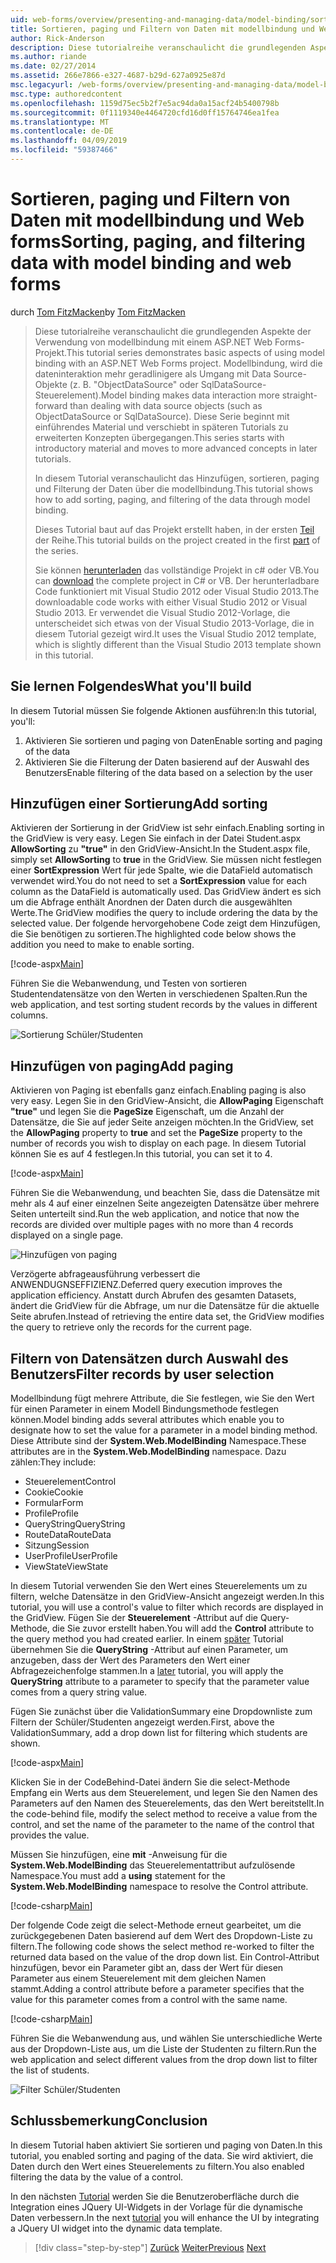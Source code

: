 ```yaml
---
uid: web-forms/overview/presenting-and-managing-data/model-binding/sorting-paging-and-filtering-data
title: Sortieren, paging und Filtern von Daten mit modellbindung und Web Forms | Microsoft-Dokumentation
author: Rick-Anderson
description: Diese tutorialreihe veranschaulicht die grundlegenden Aspekte der Verwendung von modellbindung mit einem ASP.NET Web Forms-Projekt. Modellbindung macht die dateninteraktion Weitere gerade-...
ms.author: riande
ms.date: 02/27/2014
ms.assetid: 266e7866-e327-4687-b29d-627a0925e87d
msc.legacyurl: /web-forms/overview/presenting-and-managing-data/model-binding/sorting-paging-and-filtering-data
msc.type: authoredcontent
ms.openlocfilehash: 1159d75ec5b2f7e5ac94da0a15acf24b5400798b
ms.sourcegitcommit: 0f1119340e4464720cfd16d0ff15764746ea1fea
ms.translationtype: MT
ms.contentlocale: de-DE
ms.lasthandoff: 04/09/2019
ms.locfileid: "59387466"
---
```

# <a name="sorting-paging-and-filtering-data-with-model-binding-and-web-forms"></a><span data-ttu-id="74528-104">Sortieren, paging und Filtern von Daten mit modellbindung und Web forms</span><span class="sxs-lookup"><span data-stu-id="74528-104">Sorting, paging, and filtering data with model binding and web forms</span></span>

<span data-ttu-id="74528-105">durch [Tom FitzMacken](https://github.com/tfitzmac)</span><span class="sxs-lookup"><span data-stu-id="74528-105">by [Tom FitzMacken](https://github.com/tfitzmac)</span></span>

> <span data-ttu-id="74528-106">Diese tutorialreihe veranschaulicht die grundlegenden Aspekte der Verwendung von modellbindung mit einem ASP.NET Web Forms-Projekt.</span><span class="sxs-lookup"><span data-stu-id="74528-106">This tutorial series demonstrates basic aspects of using model binding with an ASP.NET Web Forms project.</span></span> <span data-ttu-id="74528-107">Modellbindung, wird die dateninteraktion mehr geradlinigere als Umgang mit Data Source-Objekte (z. B. "ObjectDataSource" oder SqlDataSource-Steuerelement).</span><span class="sxs-lookup"><span data-stu-id="74528-107">Model binding makes data interaction more straight-forward than dealing with data source objects (such as ObjectDataSource or SqlDataSource).</span></span> <span data-ttu-id="74528-108">Diese Serie beginnt mit einführendes Material und verschiebt in späteren Tutorials zu erweiterten Konzepten übergegangen.</span><span class="sxs-lookup"><span data-stu-id="74528-108">This series starts with introductory material and moves to more advanced concepts in later tutorials.</span></span>
> 
> <span data-ttu-id="74528-109">In diesem Tutorial veranschaulicht das Hinzufügen, sortieren, paging und Filterung der Daten über die modellbindung.</span><span class="sxs-lookup"><span data-stu-id="74528-109">This tutorial shows how to add sorting, paging, and filtering of the data through model binding.</span></span>
> 
> <span data-ttu-id="74528-110">Dieses Tutorial baut auf das Projekt erstellt haben, in der ersten [Teil](retrieving-data.md) der Reihe.</span><span class="sxs-lookup"><span data-stu-id="74528-110">This tutorial builds on the project created in the first [part](retrieving-data.md) of the series.</span></span>
> 
> <span data-ttu-id="74528-111">Sie können [herunterladen](https://go.microsoft.com/fwlink/?LinkId=286116) das vollständige Projekt in c# oder VB.</span><span class="sxs-lookup"><span data-stu-id="74528-111">You can [download](https://go.microsoft.com/fwlink/?LinkId=286116) the complete project in C# or VB.</span></span> <span data-ttu-id="74528-112">Der herunterladbare Code funktioniert mit Visual Studio 2012 oder Visual Studio 2013.</span><span class="sxs-lookup"><span data-stu-id="74528-112">The downloadable code works with either Visual Studio 2012 or Visual Studio 2013.</span></span> <span data-ttu-id="74528-113">Er verwendet die Visual Studio 2012-Vorlage, die unterscheidet sich etwas von der Visual Studio 2013-Vorlage, die in diesem Tutorial gezeigt wird.</span><span class="sxs-lookup"><span data-stu-id="74528-113">It uses the Visual Studio 2012 template, which is slightly different than the Visual Studio 2013 template shown in this tutorial.</span></span>


## <a name="what-youll-build"></a><span data-ttu-id="74528-114">Sie lernen Folgendes</span><span class="sxs-lookup"><span data-stu-id="74528-114">What you'll build</span></span>

<span data-ttu-id="74528-115">In diesem Tutorial müssen Sie folgende Aktionen ausführen:</span><span class="sxs-lookup"><span data-stu-id="74528-115">In this tutorial, you'll:</span></span>

1. <span data-ttu-id="74528-116">Aktivieren Sie sortieren und paging von Daten</span><span class="sxs-lookup"><span data-stu-id="74528-116">Enable sorting and paging of the data</span></span>
2. <span data-ttu-id="74528-117">Aktivieren Sie die Filterung der Daten basierend auf der Auswahl des Benutzers</span><span class="sxs-lookup"><span data-stu-id="74528-117">Enable filtering of the data based on a selection by the user</span></span>

## <a name="add-sorting"></a><span data-ttu-id="74528-118">Hinzufügen einer Sortierung</span><span class="sxs-lookup"><span data-stu-id="74528-118">Add sorting</span></span>

<span data-ttu-id="74528-119">Aktivieren der Sortierung in der GridView ist sehr einfach.</span><span class="sxs-lookup"><span data-stu-id="74528-119">Enabling sorting in the GridView is very easy.</span></span> <span data-ttu-id="74528-120">Legen Sie einfach in der Datei Student.aspx **AllowSorting** zu **"true"** in den GridView-Ansicht.</span><span class="sxs-lookup"><span data-stu-id="74528-120">In the Student.aspx file, simply set **AllowSorting** to **true** in the GridView.</span></span> <span data-ttu-id="74528-121">Sie müssen nicht festlegen einer **SortExpression** Wert für jede Spalte, wie die DataField automatisch verwendet wird.</span><span class="sxs-lookup"><span data-stu-id="74528-121">You do not need to set a **SortExpression** value for each column as the DataField is automatically used.</span></span> <span data-ttu-id="74528-122">Das GridView ändert es sich um die Abfrage enthält Anordnen der Daten durch die ausgewählten Werte.</span><span class="sxs-lookup"><span data-stu-id="74528-122">The GridView modifies the query to include ordering the data by the selected value.</span></span> <span data-ttu-id="74528-123">Der folgende hervorgehobene Code zeigt dem Hinzufügen, die Sie benötigen zu sortieren.</span><span class="sxs-lookup"><span data-stu-id="74528-123">The highlighted code below shows the addition you need to make to enable sorting.</span></span>

[!code-aspx[Main](sorting-paging-and-filtering-data/samples/sample1.aspx?highlight=5)]

<span data-ttu-id="74528-124">Führen Sie die Webanwendung, und Testen von sortieren Studentendatensätze von den Werten in verschiedenen Spalten.</span><span class="sxs-lookup"><span data-stu-id="74528-124">Run the web application, and test sorting student records by the values in different columns.</span></span>

![Sortierung Schüler/Studenten](sorting-paging-and-filtering-data/_static/image2.png)

## <a name="add-paging"></a><span data-ttu-id="74528-126">Hinzufügen von paging</span><span class="sxs-lookup"><span data-stu-id="74528-126">Add paging</span></span>

<span data-ttu-id="74528-127">Aktivieren von Paging ist ebenfalls ganz einfach.</span><span class="sxs-lookup"><span data-stu-id="74528-127">Enabling paging is also very easy.</span></span> <span data-ttu-id="74528-128">Legen Sie in den GridView-Ansicht, die **AllowPaging** Eigenschaft **"true"** und legen Sie die **PageSize** Eigenschaft, um die Anzahl der Datensätze, die Sie auf jeder Seite anzeigen möchten.</span><span class="sxs-lookup"><span data-stu-id="74528-128">In the GridView, set the **AllowPaging** property to **true** and set the **PageSize** property to the number of records you wish to display on each page.</span></span> <span data-ttu-id="74528-129">In diesem Tutorial können Sie es auf 4 festlegen.</span><span class="sxs-lookup"><span data-stu-id="74528-129">In this tutorial, you can set it to 4.</span></span>

[!code-aspx[Main](sorting-paging-and-filtering-data/samples/sample2.aspx?highlight=5)]

<span data-ttu-id="74528-130">Führen Sie die Webanwendung, und beachten Sie, dass die Datensätze mit mehr als 4 auf einer einzelnen Seite angezeigten Datensätze über mehrere Seiten unterteilt sind.</span><span class="sxs-lookup"><span data-stu-id="74528-130">Run the web application, and notice that now the records are divided over multiple pages with no more than 4 records displayed on a single page.</span></span>

![Hinzufügen von paging](sorting-paging-and-filtering-data/_static/image4.png)

<span data-ttu-id="74528-132">Verzögerte abfrageausführung verbessert die ANWENDUGNSEFFIZIENZ.</span><span class="sxs-lookup"><span data-stu-id="74528-132">Deferred query execution improves the application efficiency.</span></span> <span data-ttu-id="74528-133">Anstatt durch Abrufen des gesamten Datasets, ändert die GridView für die Abfrage, um nur die Datensätze für die aktuelle Seite abrufen.</span><span class="sxs-lookup"><span data-stu-id="74528-133">Instead of retrieving the entire data set, the GridView modifies the query to retrieve only the records for the current page.</span></span>

## <a name="filter-records-by-user-selection"></a><span data-ttu-id="74528-134">Filtern von Datensätzen durch Auswahl des Benutzers</span><span class="sxs-lookup"><span data-stu-id="74528-134">Filter records by user selection</span></span>

<span data-ttu-id="74528-135">Modellbindung fügt mehrere Attribute, die Sie festlegen, wie Sie den Wert für einen Parameter in einem Modell Bindungsmethode festlegen können.</span><span class="sxs-lookup"><span data-stu-id="74528-135">Model binding adds several attributes which enable you to designate how to set the value for a parameter in a model binding method.</span></span> <span data-ttu-id="74528-136">Diese Attribute sind der **System.Web.ModelBinding** Namespace.</span><span class="sxs-lookup"><span data-stu-id="74528-136">These attributes are in the **System.Web.ModelBinding** namespace.</span></span> <span data-ttu-id="74528-137">Dazu zählen:</span><span class="sxs-lookup"><span data-stu-id="74528-137">They include:</span></span>

- <span data-ttu-id="74528-138">Steuerelement</span><span class="sxs-lookup"><span data-stu-id="74528-138">Control</span></span>
- <span data-ttu-id="74528-139">Cookie</span><span class="sxs-lookup"><span data-stu-id="74528-139">Cookie</span></span>
- <span data-ttu-id="74528-140">Formular</span><span class="sxs-lookup"><span data-stu-id="74528-140">Form</span></span>
- <span data-ttu-id="74528-141">Profile</span><span class="sxs-lookup"><span data-stu-id="74528-141">Profile</span></span>
- <span data-ttu-id="74528-142">QueryString</span><span class="sxs-lookup"><span data-stu-id="74528-142">QueryString</span></span>
- <span data-ttu-id="74528-143">RouteData</span><span class="sxs-lookup"><span data-stu-id="74528-143">RouteData</span></span>
- <span data-ttu-id="74528-144">Sitzung</span><span class="sxs-lookup"><span data-stu-id="74528-144">Session</span></span>
- <span data-ttu-id="74528-145">UserProfile</span><span class="sxs-lookup"><span data-stu-id="74528-145">UserProfile</span></span>
- <span data-ttu-id="74528-146">ViewState</span><span class="sxs-lookup"><span data-stu-id="74528-146">ViewState</span></span>

<span data-ttu-id="74528-147">In diesem Tutorial verwenden Sie den Wert eines Steuerelements um zu filtern, welche Datensätze in den GridView-Ansicht angezeigt werden.</span><span class="sxs-lookup"><span data-stu-id="74528-147">In this tutorial, you will use a control's value to filter which records are displayed in the GridView.</span></span> <span data-ttu-id="74528-148">Fügen Sie der **Steuerelement** -Attribut auf die Query-Methode, die Sie zuvor erstellt haben.</span><span class="sxs-lookup"><span data-stu-id="74528-148">You will add the **Control** attribute to the query method you had created earlier.</span></span> <span data-ttu-id="74528-149">In einem [später](using-query-string-values-to-retrieve-data.md) Tutorial übernehmen Sie die **QueryString** -Attribut auf einen Parameter, um anzugeben, dass der Wert des Parameters den Wert einer Abfragezeichenfolge stammen.</span><span class="sxs-lookup"><span data-stu-id="74528-149">In a [later](using-query-string-values-to-retrieve-data.md) tutorial, you will apply the **QueryString** attribute to a parameter to specify that the parameter value comes from a query string value.</span></span>

<span data-ttu-id="74528-150">Fügen Sie zunächst über die ValidationSummary eine Dropdownliste zum Filtern der Schüler/Studenten angezeigt werden.</span><span class="sxs-lookup"><span data-stu-id="74528-150">First, above the ValidationSummary, add a drop down list for filtering which students are shown.</span></span>

[!code-aspx[Main](sorting-paging-and-filtering-data/samples/sample3.aspx?highlight=3-11)]

<span data-ttu-id="74528-151">Klicken Sie in der CodeBehind-Datei ändern Sie die select-Methode Empfang ein Werts aus dem Steuerelement, und legen Sie den Namen des Parameters auf den Namen des Steuerelements, das den Wert bereitstellt.</span><span class="sxs-lookup"><span data-stu-id="74528-151">In the code-behind file, modify the select method to receive a value from the control, and set the name of the parameter to the name of the control that provides the value.</span></span>

<span data-ttu-id="74528-152">Müssen Sie hinzufügen, eine **mit** -Anweisung für die **System.Web.ModelBinding** das Steuerelementattribut aufzulösende Namespace.</span><span class="sxs-lookup"><span data-stu-id="74528-152">You must add a **using** statement for the **System.Web.ModelBinding** namespace to resolve the Control attribute.</span></span>

[!code-csharp[Main](sorting-paging-and-filtering-data/samples/sample4.cs)]

<span data-ttu-id="74528-153">Der folgende Code zeigt die select-Methode erneut gearbeitet, um die zurückgegebenen Daten basierend auf dem Wert des Dropdown-Liste zu filtern.</span><span class="sxs-lookup"><span data-stu-id="74528-153">The following code shows the select method re-worked to filter the returned data based on the value of the drop down list.</span></span> <span data-ttu-id="74528-154">Ein Control-Attribut hinzufügen, bevor ein Parameter gibt an, dass der Wert für diesen Parameter aus einem Steuerelement mit dem gleichen Namen stammt.</span><span class="sxs-lookup"><span data-stu-id="74528-154">Adding a control attribute before a parameter specifies that the value for this parameter comes from a control with the same name.</span></span>

[!code-csharp[Main](sorting-paging-and-filtering-data/samples/sample5.cs)]

<span data-ttu-id="74528-155">Führen Sie die Webanwendung aus, und wählen Sie unterschiedliche Werte aus der Dropdown-Liste aus, um die Liste der Studenten zu filtern.</span><span class="sxs-lookup"><span data-stu-id="74528-155">Run the web application and select different values from the drop down list to filter the list of students.</span></span>

![Filter Schüler/Studenten](sorting-paging-and-filtering-data/_static/image6.png)

## <a name="conclusion"></a><span data-ttu-id="74528-157">Schlussbemerkung</span><span class="sxs-lookup"><span data-stu-id="74528-157">Conclusion</span></span>

<span data-ttu-id="74528-158">In diesem Tutorial haben aktiviert Sie sortieren und paging von Daten.</span><span class="sxs-lookup"><span data-stu-id="74528-158">In this tutorial, you enabled sorting and paging of the data.</span></span> <span data-ttu-id="74528-159">Sie wird aktiviert, die Daten durch den Wert eines Steuerelements zu filtern.</span><span class="sxs-lookup"><span data-stu-id="74528-159">You also enabled filtering the data by the value of a control.</span></span>

<span data-ttu-id="74528-160">In den nächsten [Tutorial](integrating-jquery-ui.md) werden Sie die Benutzeroberfläche durch die Integration eines JQuery UI-Widgets in der Vorlage für die dynamische Daten verbessern.</span><span class="sxs-lookup"><span data-stu-id="74528-160">In the next [tutorial](integrating-jquery-ui.md) you will enhance the UI by integrating a JQuery UI widget into the dynamic data template.</span></span>

> [!div class="step-by-step"]
> <span data-ttu-id="74528-161">[Zurück](updating-deleting-and-creating-data.md)
> [Weiter](integrating-jquery-ui.md)</span><span class="sxs-lookup"><span data-stu-id="74528-161">[Previous](updating-deleting-and-creating-data.md)
[Next](integrating-jquery-ui.md)</span></span>
